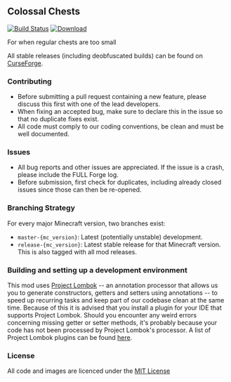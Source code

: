 ## Colossal Chests

[![Build Status](https://travis-ci.org/CyclopsMC/ColossalChests.svg?branch=master-1.8)](https://travis-ci.org/rubensworks/ColossalChests)
[![Download](https://api.bintray.com/packages/cyclopsmc/dev/ColossalChests/images/download.svg) ](https://bintray.com/cyclopsmc/dev/ColossalChests/_latestVersion)

For when regular chests are too small

All stable releases (including deobfuscated builds) can be found on [CurseForge](http://minecraft.curseforge.com/mc-mods/colossal-chests/files).

### Contributing
* Before submitting a pull request containing a new feature, please discuss this first with one of the lead developers.
* When fixing an accepted bug, make sure to declare this in the issue so that no duplicate fixes exist.
* All code must comply to our coding conventions, be clean and must be well documented.

### Issues
* All bug reports and other issues are appreciated. If the issue is a crash, please include the FULL Forge log.
* Before submission, first check for duplicates, including already closed issues since those can then be re-opened.

### Branching Strategy

For every major Minecraft version, two branches exist:

* `master-{mc_version}`: Latest (potentially unstable) development.
* `release-{mc_version}`: Latest stable release for that Minecraft version. This is also tagged with all mod releases.

### Building and setting up a development environment

This mod uses [Project Lombok](http://projectlombok.org/) -- an annotation processor that allows us you to generate constructors, getters and setters using annotations -- to speed up recurring tasks and keep part of our codebase clean at the same time. Because of this it is advised that you install a plugin for your IDE that supports Project Lombok. Should you encounter any weird errors concerning missing getter or setter methods, it's probably because your code has not been processed by Project Lombok's processor. A list of Project Lombok plugins can be found [here](http://projectlombok.org/download.htm).

### License
All code and images are licenced under the [MIT License](https://github.com/CyclopsMC/ColossalChests/blob/master-1.8/LICENSE.txt)
